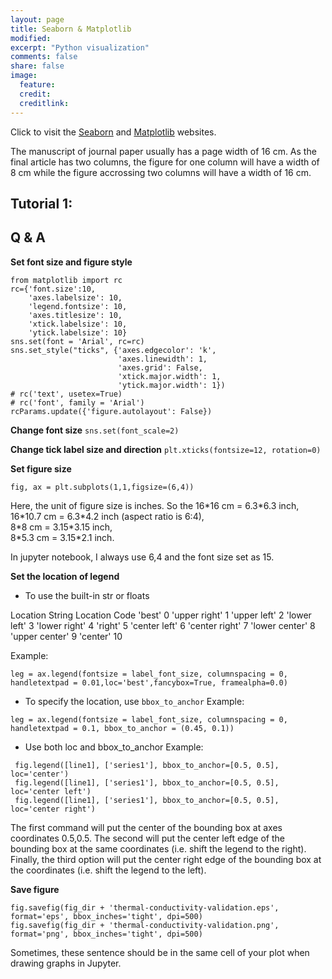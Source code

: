 ```yaml
---
layout: page
title: Seaborn & Matplotlib
modified: 
excerpt: "Python visualization"
comments: false
share: false
image:
  feature: 
  credit: 
  creditlink: 
---
```


Click to visit the [Seaborn](https://seaborn.pydata.org/#) and [Matplotlib](https://matplotlib.org/index.html) websites.

The manuscript of journal paper usually has a page width of 16 cm. As the final article has two columns, the figure for one column will have a width of 8 cm while the figure accrossing two columns will have a width of 16 cm.


## Tutorial 1: 



## Q & A
**Set font size and figure style**
```
from matplotlib import rc
rc={'font.size':10, 
    'axes.labelsize': 10,   
    'legend.fontsize': 10, 
    'axes.titlesize': 10, 
    'xtick.labelsize': 10, 
    'ytick.labelsize': 10}
sns.set(font = 'Arial', rc=rc)
sns.set_style("ticks", {'axes.edgecolor': 'k', 
                        'axes.linewidth': 1, 
                        'axes.grid': False,
                        'xtick.major.width': 1,
                        'ytick.major.width': 1})
# rc('text', usetex=True)
# rc('font', family = 'Arial')
rcParams.update({'figure.autolayout': False})
```

**Change font size**
``sns.set(font_scale=2)``


**Change tick label size and direction**
``plt.xticks(fontsize=12, rotation=0)``

**Set figure size**
```
fig, ax = plt.subplots(1,1,figsize=(6,4))
```
Here, the unit of figure size is inches. So the 
16\*16 cm   = 6.3\*6.3 inch,  
16\*10.7 cm = 6.3\*4.2 inch (aspect ratio is 6:4),     
8\*8 cm     = 3.15\*3.15 inch,  
8\*5.3 cm   = 3.15\*2.1 inch.


In jupyter notebook, I always use 6,4 and the font size set as 15.

**Set the location of legend**
- To use the built-in str or floats

Location String	Location Code
'best'	0
'upper right'	1
'upper left'	2
'lower left'	3
'lower right'	4
'right'	5
'center left'	6
'center right'	7
'lower center'	8
'upper center'	9
'center'	10

Example:  
```
leg = ax.legend(fontsize = label_font_size, columnspacing = 0, handletextpad = 0.01,loc='best',fancybox=True, framealpha=0.0)
```
- To specify the location, use `bbox_to_anchor`
Example:  
```
leg = ax.legend(fontsize = label_font_size, columnspacing = 0, handletextpad = 0.1, bbox_to_anchor = (0.45, 0.1))
```
- Use both loc and bbox_to_anchor
Example:  
```
 fig.legend([line1], ['series1'], bbox_to_anchor=[0.5, 0.5], loc='center')
 fig.legend([line1], ['series1'], bbox_to_anchor=[0.5, 0.5], loc='center left')
 fig.legend([line1], ['series1'], bbox_to_anchor=[0.5, 0.5], loc='center right')
 ```
 The first command will put the center of the bounding box at axes coordinates 0.5,0.5. The second will put the center left edge of the bounding box at the same coordinates (i.e. shift the legend to the right). Finally, the third option will put the center right edge of the bounding box at the coordinates (i.e. shift the legend to the left).

 **Save figure**
 ```
 fig.savefig(fig_dir + 'thermal-conductivity-validation.eps', format='eps', bbox_inches='tight', dpi=500)
fig.savefig(fig_dir + 'thermal-conductivity-validation.png', format='png', bbox_inches='tight', dpi=500)
```
Sometimes, these sentence should be in the same cell of your plot when drawing graphs in Jupyter.

